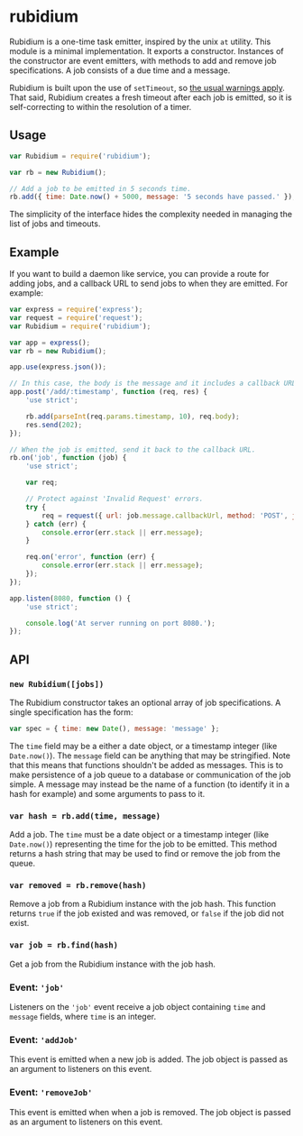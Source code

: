# rubidium

Rubidium is a one-time task emitter, inspired by the unix `at` utility. This module is a minimal implementation. It exports a constructor. Instances of the constructor are event emitters, with methods to add and remove job specifications. A job consists of a due time and a message.

Rubidium is built upon the use of `setTimeout`, so [the usual warnings apply](http://nodejs.org/api/timers.html#timers_settimeout_callback_delay_arg). That said, Rubidium creates a fresh timeout after each job is emitted, so it is self-correcting to within the resolution of a timer.

## Usage

```javascript
var Rubidium = require('rubidium');

var rb = new Rubidium();

// Add a job to be emitted in 5 seconds time.
rb.add({ time: Date.now() + 5000, message: '5 seconds have passed.' });
```

The simplicity of the interface hides the complexity needed in managing the list of jobs and timeouts.

## Example

If you want to build a daemon like service, you can provide a route for adding jobs, and a callback URL to send jobs to when they are emitted. For example:

```javascript
var express = require('express');
var request = require('request');
var Rubidium = require('rubidium');

var app = express();
var rb = new Rubidium();

app.use(express.json());

// In this case, the body is the message and it includes a callback URL.
app.post('/add/:timestamp', function (req, res) {
    'use strict';

    rb.add(parseInt(req.params.timestamp, 10), req.body);
    res.send(202);
});

// When the job is emitted, send it back to the callback URL.
rb.on('job', function (job) {
    'use strict';

    var req;

    // Protect against 'Invalid Request' errors.
    try {
        req = request({ url: job.message.callbackUrl, method: 'POST', json: job.message });
    } catch (err) {
        console.error(err.stack || err.message);
    }

    req.on('error', function (err) {
        console.error(err.stack || err.message);
    });
});

app.listen(8080, function () {
    'use strict';

    console.log('At server running on port 8080.');
});
```

## API

### `new Rubidium([jobs])`

The Rubidium constructor takes an optional array of job specifications. A single specification has the form:

```javascript
var spec = { time: new Date(), message: 'message' };
```

The `time` field may be a either a date object, or a timestamp integer (like `Date.now()`). The `message` field can be anything that may be stringified. Note that this means that functions shouldn't be added as messages. This is to make persistence of a job queue to a database or communication of the job simple. A message may instead be the name of a function (to identify it in a hash for example) and some arguments to pass to it.

### `var hash = rb.add(time, message)`

Add a job. The `time` must be a date object or a timestamp integer (like `Date.now()`) representing the time for the job to be emitted. This method returns a hash string that may be used to find or remove the job from the queue.

### `var removed = rb.remove(hash)`

Remove a job from a Rubidium instance with the job hash. This function returns `true` if the job existed and was removed, or `false` if the job did not exist.

### `var job = rb.find(hash)`

Get a job from the Rubidium instance with the job hash.

### Event: `'job'`

Listeners on the `'job'` event receive a job object containing `time` and `message` fields, where `time` is an integer.

### Event: `'addJob'`

This event is emitted when a new job is added. The job object is passed as an argument to listeners on this event.

### Event: `'removeJob'`

This event is emitted when when a job is removed. The job object is passed as an argument to listeners on this event.
